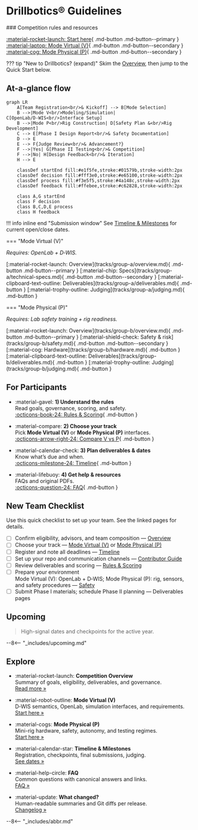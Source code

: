 # Drillbotics® Guidelines

<div class="hero" markdown>
### Competition rules and resources

[:material-rocket-launch: Start here](competition/overview.md){ .md-button .md-button--primary }
[:material-laptop: Mode Virtual (V)](tracks/group-a/overview.md){ .md-button .md-button--secondary }
[:material-cog: Mode Physical (P)](tracks/group-b/overview.md){ .md-button .md-button--secondary }
</div>
 
??? tip "New to Drillbotics? (expand)"
    Skim the [Overview](competition/overview.md), then jump to the Quick Start below.

## At-a-glance flow

```mermaid
graph LR
    A[Team Registration<br/>& Kickoff] --> B[Mode Selection]
    B -->|Mode V<br/>Modeling/Simulation| C[OpenLab/D‑WIS<br/>Interface Setup]
    B -->|Mode P<br/>Rig Construction| D[Safety Plan &<br/>Rig Development]
    C --> E[Phase I Design Report<br/>& Safety Documentation]
    D --> E
    E --> F{Judge Review<br/>& Advancement?}
    F -->|Yes| G[Phase II Testing<br/>& Competition]
    F -->|No| H[Design Feedback<br/>& Iteration]
    H --> E
    
    classDef startEnd fill:#e1f5fe,stroke:#01579b,stroke-width:2px
    classDef decision fill:#fff3e0,stroke:#e65100,stroke-width:2px
    classDef process fill:#f3e5f5,stroke:#4a148c,stroke-width:2px
    classDef feedback fill:#ffebee,stroke:#c62828,stroke-width:2px
    
    class A,G startEnd
    class F decision
    class B,C,D,E process
    class H feedback
```

!!! info inline end "Submission window"
    See [Timeline & Milestones](competition/timeline.md) for current open/close dates.

=== "Mode Virtual (V)"

_Requires: OpenLab + D‑WIS._

<div class="btn-row" markdown>
[:material-rocket-launch: Overview](tracks/group-a/overview.md){ .md-button .md-button--primary }
[:material-chip: Specs](tracks/group-a/technical-specs.md){ .md-button .md-button--secondary }
[:material-clipboard-text-outline: Deliverables](tracks/group-a/deliverables.md){ .md-button }
[:material-trophy-outline: Judging](tracks/group-a/judging.md){ .md-button }
</div>

=== "Mode Physical (P)"

_Requires: Lab safety training + rig readiness._

<div class="btn-row" markdown>
[:material-rocket-launch: Overview](tracks/group-b/overview.md){ .md-button .md-button--primary }
[:material-shield-check: Safety & risk](tracks/group-b/safety.md){ .md-button .md-button--secondary }
[:material-cog: Hardware](tracks/group-b/hardware.md){ .md-button }
[:material-clipboard-text-outline: Deliverables](tracks/group-b/deliverables.md){ .md-button }
[:material-trophy-outline: Judging](tracks/group-b/judging.md){ .md-button }
</div>

## For Participants

<div class="grid cards" markdown>

- :material-gavel: **1) Understand the rules**  
  Read goals, governance, scoring, and safety.  
  [:octicons-book-24: Rules & Scoring](competition/rules-scoring.md){ .md-button }

- :material-compare: **2) Choose your track**  
  Pick **Mode Virtual (V)** or **Mode Physical (P)** interfaces.  
  [:octicons-arrow-right-24: Compare V vs P](tracks/deliverables.md){ .md-button }

- :material-calendar-check: **3) Plan deliverables & dates**  
  Know what’s due and when.  
  [:octicons-milestone-24: Timeline](competition/timeline.md){ .md-button }

- :material-lifebuoy: **4) Get help & resources**  
  FAQs and original PDFs.  
  [:octicons-question-24: FAQ](faq.md){ .md-button }

</div>

## New Team Checklist

Use this quick checklist to set up your team. See the linked pages for details.

- [ ] Confirm eligibility, advisors, and team composition — [Overview](competition/overview.md)
- [ ] Choose your track — [Mode Virtual (V)](tracks/group-a/overview.md) or [Mode Physical (P)](tracks/group-b/overview.md)
- [ ] Register and note all deadlines — [Timeline](competition/timeline.md)
- [ ] Set up your repo and communication channels — [Contributor Guide](contributor-guide.md)
- [ ] Review deliverables and scoring — [Rules & Scoring](competition/rules-scoring.md)
- [ ] Prepare your environment  
      Mode Virtual (V): OpenLab + D‑WIS;  Mode Physical (P): rig, sensors, and safety procedures — [Safety](competition/safety.md)
- [ ] Submit Phase I materials; schedule Phase II planning — Deliverables pages

## Upcoming

> High-signal dates and checkpoints for the active year.

--8<-- "_includes/upcoming.md"

## Explore

<div class="grid cards" markdown>

- :material-rocket-launch: **Competition Overview**  
  Summary of goals, eligibility, deliverables, and governance.  
  [Read more »](competition/overview.md)

- :material-robot-outline: **Mode Virtual (V)**  
  D‑WIS semantics, OpenLab, simulation interfaces, and requirements.  
  [Start here »](tracks/group-a/overview.md)

- :material-cogs: **Mode Physical (P)**  
  Mini-rig hardware, safety, autonomy, and testing regimes.  
  [Start here »](tracks/group-b/overview.md)

- :material-calendar-star: **Timeline & Milestones**  
  Registration, checkpoints, final submissions, judging.  
  [See dates »](competition/timeline.md)

- :material-help-circle: **FAQ**  
  Common questions with canonical answers and links.  
  [FAQ »](faq.md)

- :material-update: **What changed?**  
  Human-readable summaries and Git diffs per release.  
  [Changelog »](changelog.md)

</div>

--8<-- "_includes/abbr.md"
